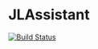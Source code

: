# JLAssistant

[![Build Status](https://github.com/josePereiro/JLAssistant.jl/workflows/CI/badge.svg)](https://github.com/josePereiro/JLAssistant.jl/actions)
